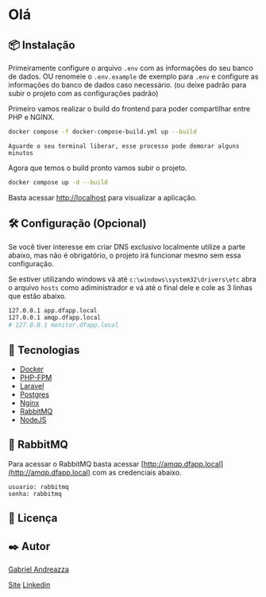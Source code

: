# Olá


## 📦 Instalação

Primeiramente configure o arquivo `.env` com as informações do seu banco de dados. OU renomeie o `.env.example` de exemplo para `.env` e configure as informações do banco de dados caso necessário. (ou deixe padrão para subir o projeto com as configurações padrão)

Primeiro vamos realizar o build do frontend para poder compartilhar entre PHP e NGINX.

```bash 
docker compose -f docker-compose-build.yml up --build
```

`Aguarde o seu terminal liberar, esse processo pode demorar alguns minutos`


Agora que temos o build pronto vamos subir o projeto.

```bash
docker compose up -d --build
```

Basta acessar [http://localhost](http://localhost) para visualizar a aplicação.


## 🛠️ Configuração (Opcional)

Se você tiver interesse em criar DNS exclusivo localmente utilize a parte abaixo, mas não é obrigatório, o projeto irá funcionar mesmo sem essa configuração.

Se estiver utilizando windows vá até `c:\windows\system32\drivers\etc` abra o arquivo `hosts` como adiministrador e vá até o final dele e cole as 3 linhas que estão abaixo.

```bash
127.0.0.1 app.dfapp.local
127.0.0.1 amqp.dfapp.local
# 127.0.0.1 monitor.dfapp.local
```

## 🚀 Tecnologias

- [Docker](https://www.docker.com/)
- [PHP-FPM](https://www.php.net/)
- [Laravel](https://laravel.com/)
- [Postgres](https://www.postgresql.org/)
- [Nginx](https://www.nginx.com/)
- [RabbitMQ](https://www.rabbitmq.com/)
- [NodeJS](https://nodejs.org/)



## 🐰 RabbitMQ

Para acessar o RabbitMQ basta acessar [http://amqp.dfapp.local](http://amqp.dfapp.local) com as credenciais abaixo.

```text
usuario: rabbitmq
senha: rabbitmq
```


## 📝 Licença


## ✒️ Autor

[Gabriel Andreazza](https://www.linkedin.com/in/gabriel-andreazza/)

[Site](https://andreazza.dev) [Linkedin](https://www.linkedin.com/in/gabriel-andreazza/)
